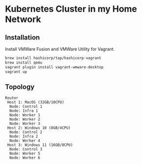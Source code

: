 # Kubernetes Cluster in my Home Network

## Installation

Install VMWare Fusion and VMWare Utility for Vagrant.

```sh
brew install hashicorp/tap/hashicorp-vagrant
brew install qemu
vagrant plugin install vagrant-wmware-desktop
vagrant up
```

## Topology

```plaintext
Router
 Host 1: MacOS (32GB/10CPU)
  Node: Control 1
  Node: Infra 1
  Node: Worker 1
  Node: Worker 2
  Node: Worker 3
 Host 2: Windows 10 (8GB/4CPU)
  Node: Control 2
  Node: Infra 2
  Node: Worker 4
 Host 3: Windows 11 (16GB/8CPU)
  Node: Control 3
  Node: Worker 5
  Node: Worker 6
```
